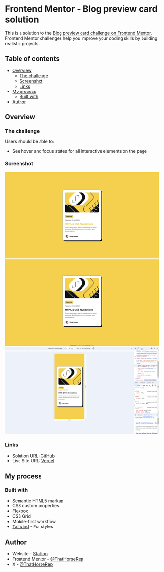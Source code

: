 # Frontend Mentor - Blog preview card solution

This is a solution to the [Blog preview card challenge on Frontend Mentor](https://www.frontendmentor.io/challenges/blog-preview-card-ckPaj01IcS). Frontend Mentor challenges help you improve your coding skills by building realistic projects. 

## Table of contents

- [Overview](#overview)
  - [The challenge](#the-challenge)
  - [Screenshot](#screenshot)
  - [Links](#links)
- [My process](#my-process)
  - [Built with](#built-with)
- [Author](#author)

## Overview

### The challenge

Users should be able to:

- See hover and focus states for all interactive elements on the page

### Screenshot

![](./assets/images/Screenshot-desktop-active.png)
![](./assets/images/Screenshot-desktop.png)
![](./assets/images/Screenshot-mobile.png)


### Links

- Solution URL: [GitHub](https://github.com/ThatHorseRep/blog-preview-card-main-with-Tailwind.git)
- Live Site URL: [Vercel](https://blog-preview-card-main-with-tailwind.vercel.app/)

## My process

### Built with

- Semantic HTML5 markup
- CSS custom properties
- Flexbox
- CSS Grid
- Mobile-first workflow
- [Tailwind](https://tailwindcss.com/docs/) - For styles


## Author

- Website - [Stallion](https://linktr.ee/thathorserep)
- Frontend Mentor - [@ThatHorseRep](https://www.frontendmentor.io/profile/ThatHorseRep)
- X - [@ThatHorseRep](https://www.x.com/ThatHorseRep)